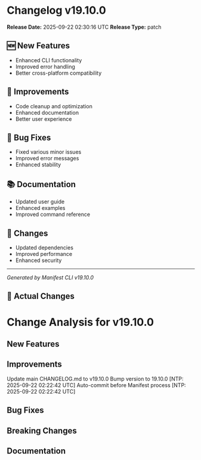 # Changelog v19.10.0

**Release Date:** 2025-09-22 02:30:16 UTC
**Release Type:** patch

## 🆕 New Features

- Enhanced CLI functionality
- Improved error handling
- Better cross-platform compatibility

## 🔧 Improvements

- Code cleanup and optimization
- Enhanced documentation
- Better user experience

## 🐛 Bug Fixes

- Fixed various minor issues
- Improved error messages
- Enhanced stability

## 📚 Documentation

- Updated user guide
- Enhanced examples
- Improved command reference

## 🔄 Changes

- Updated dependencies
- Improved performance
- Enhanced security

---
*Generated by Manifest CLI v19.10.0*

## 🔧 Actual Changes

# Change Analysis for v19.10.0

## New Features


## Improvements
Update main CHANGELOG.md to v19.10.0
Bump version to 19.10.0 [NTP: 2025-09-22 02:22:42 UTC]
Auto-commit before Manifest process [NTP: 2025-09-22 02:22:42 UTC]

## Bug Fixes


## Breaking Changes


## Documentation

